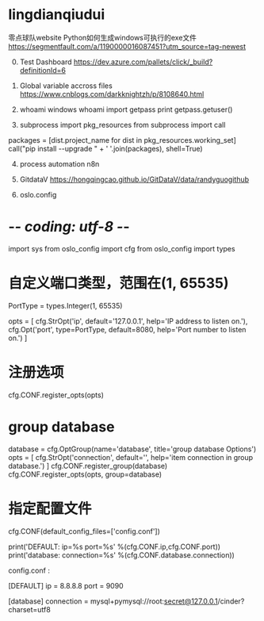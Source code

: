 # lingdianqiudui
零点球队website
Python如何生成windows可执行的exe文件
https://segmentfault.com/a/1190000016087451?utm_source=tag-newest

0. Test Dashboard
https://dev.azure.com/pallets/click/_build?definitionId=6

1. Global variable accross files
https://www.cnblogs.com/darkknightzh/p/8108640.html

2. whoami
windows whoami
import getpass
print getpass.getuser()

3. subprocess
import pkg_resources
from subprocess import call

packages = [dist.project_name for dist in pkg_resources.working_set]
call("pip install --upgrade " + ' '.join(packages), shell=True)

4. process automation
n8n

5. GitdataV
https://hongqingcao.github.io/GitDataV/data/randyguogithub

6. oslo.config

# -*- coding: utf-8 -*-

import sys
from oslo_config import cfg
from oslo_config import types

# 自定义端口类型，范围在(1, 65535)
PortType = types.Integer(1, 65535)

opts = [
    cfg.StrOpt('ip',
               default='127.0.0.1',
               help='IP address to listen on.'),
    cfg.Opt('port',
            type=PortType,
            default=8080,
            help='Port number to listen on.')
]

# 注册选项
cfg.CONF.register_opts(opts)

# group database
database = cfg.OptGroup(name='database',
                      title='group database Options')
opts = [
    cfg.StrOpt('connection',
               default='',
               help='item connection in group database.')
]
cfg.CONF.register_group(database)
cfg.CONF.register_opts(opts, group=database)

# 指定配置文件
cfg.CONF(default_config_files=['config.conf'])

print('DEFAULT: ip=%s  port=%s' %(cfg.CONF.ip,cfg.CONF.port))
print('database: connection=%s' %(cfg.CONF.database.connection))


config.conf :

[DEFAULT]
ip = 8.8.8.8
port = 9090

[database]
connection = mysql+pymysql://root:secret@127.0.0.1/cinder?charset=utf8


